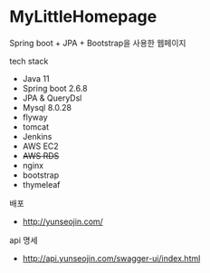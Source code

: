 # MyLittleHomepage

Spring boot + JPA + Bootstrap을 사용한 웹페이지 

tech stack

- Java 11
- Spring boot 2.6.8
- JPA & QueryDsl
- Mysql 8.0.28
- flyway
- tomcat
- Jenkins 
- AWS EC2
- ~~AWS RDS~~
- nginx
- bootstrap
- thymeleaf

배포
- http://yunseojin.com/

api 명세
- http://api.yunseojin.com/swagger-ui/index.html